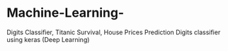# Machine-Learning-

Digits Classifier, 
  Titanic Survival,
    House Prices Prediction 
      Digits classifier using keras (Deep Learning)
      
